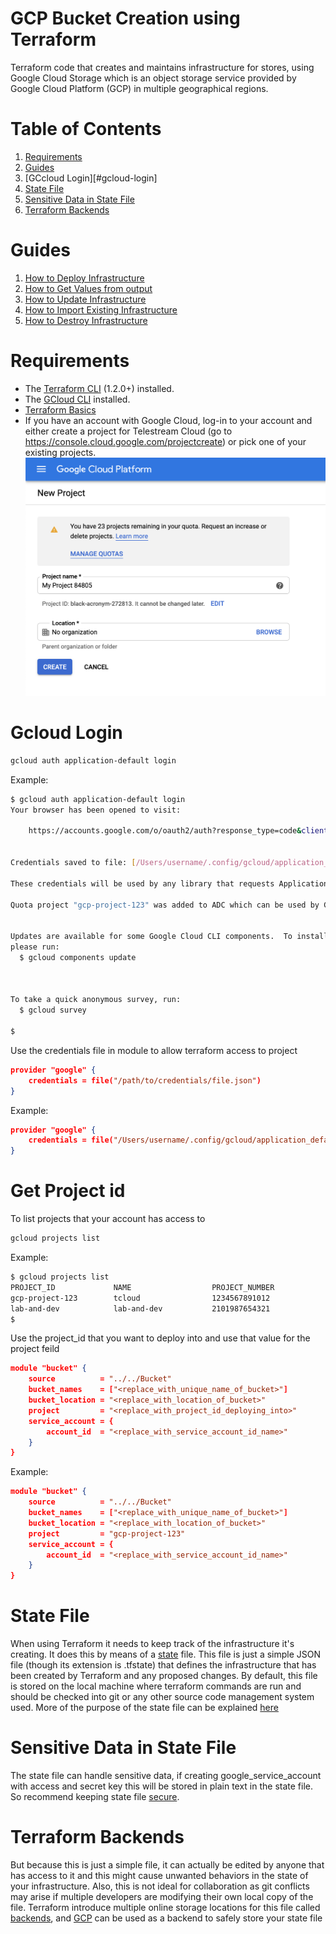 # GCP Bucket Creation using Terraform
Terraform code that creates and maintains infrastructure for stores, using  Google Cloud Storage which is an object storage service provided by Google Cloud Platform (GCP) in multiple geographical regions.

# Table of Contents
1. [Requirements](#requirements)
2. [Guides](#guides)
3. [GCcloud Login][#gcloud-login]
4. [State File](#state-file)
5. [Sensitive Data in State File](#densitive-data-in-ftate-file)
6. [Terraform Backends](#terraform-backends)


# Guides
1. [How to Deploy Infrastructure](Create_Infrastructure.md)
2. [How to Get Values from output](Get_Outputs.md)
3. [How to Update Infrastructure](Update_Infrastructure.md)
4. [How to Import Existing Infrastructure](Import_Infrastructure.md)
5. [How to Destroy Infrastructure](Destroy_Infrastructure.md)


# Requirements
* The [Terraform CLI][terraform-install] (1.2.0+) installed.
* The [GCloud CLI][gcp-cli-install] installed.
* [Terraform Basics][terraform-build-infrastructure]
* If you have an account with Google Cloud, log-in to your account and either create a project for Telestream Cloud (go to https://console.cloud.google.com/projectcreate) or pick one of your existing projects.
![alt text](images/gcp_project.png)

[gcp-cli-install]:https://cloud.google.com/sdk/docs/install
[terraform-install]:https://developer.hashicorp.com/terraform/tutorials/gcp-get-started/install-cli
[terraform-build-infrastructure]:https://developer.hashicorp.com/terraform/tutorials/gcp-get-started/google-cloud-platform-build
[state]:https://developer.hashicorp.com/terraform/language/state
[state-purpose]:https://developer.hashicorp.com/terraform/language/state/purpose
[sensitive-data]:https://developer.hashicorp.com/terraform/language/state/sensitive-data
[gcp-backend]:https://developer.hashicorp.com/terraform/language/settings/backends/gcs
[backend]:https://developer.hashicorp.com/terraform/language/settings/backends/configuration

# Gcloud Login
```sh
gcloud auth application-default login
```
Example:
```sh
$ gcloud auth application-default login
Your browser has been opened to visit:

    https://accounts.google.com/o/oauth2/auth?response_type=code&client_id=764086051850-asdhfasdhbfkjlasdnfasf.apps.googleusercontent.com&redirect_uri=http%3A%2F%2Flocalhost%3A8085%2F&scope=openid+https%3A%2F%2Fwww.googleapis.com%2Fauth%2Fuserinfo.email+https%3A%2F%2Fwww.googleapis.com%2Fauth%2Fcloud-platform+https%3A%2F%2Fwww.googleapis.com%2Fauth%2Fsqlservice.login+https%3A%2F%2Fwww.googleapis.com%2Fauth%2Faccounts.reauth&state=asdfasdfasdfasdfasdfsadfsdafsafasfasfa&access_type=offline&code_challenge=asdfasdfasfawefawfasdfasdf&code_challenge_method=S256


Credentials saved to file: [/Users/username/.config/gcloud/application_default_credentials.json]

These credentials will be used by any library that requests Application Default Credentials (ADC).

Quota project "gcp-project-123" was added to ADC which can be used by Google client libraries for billing and quota. Note that some services may still bill the project owning the resource.


Updates are available for some Google Cloud CLI components.  To install them,
please run:
  $ gcloud components update



To take a quick anonymous survey, run:
  $ gcloud survey

$ 
```
Use the credentials file in module to allow terraform access to project
```json
provider "google" {
    credentials = file("/path/to/credentials/file.json")
}
```
Example:
```json
provider "google" {
    credentials = file("/Users/username/.config/gcloud/application_default_credentials.json")
}
```
# Get Project id
To list projects that your account has access to
```sh
gcloud projects list
```
Example:
```sh
$ gcloud projects list
PROJECT_ID             NAME                  PROJECT_NUMBER
gcp-project-123        tcloud                1234567891012
lab-and-dev            lab-and-dev           2101987654321
$ 
```
Use the project_id that you want to deploy into and use that value for the project feild
```json
module "bucket" {
    source          = "../../Bucket"
    bucket_names    = ["<replace_with_unique_name_of_bucket>"]
    bucket_location = "<replace_with_location_of_bucket>"
    project         = "<replace_with_project_id_deploying_into>"
    service_account = {
        account_id  = "<replace_with_service_account_id_name>"
    }
}
```
Example:
```json
module "bucket" {
    source          = "../../Bucket"
    bucket_names    = ["<replace_with_unique_name_of_bucket>"]
    bucket_location = "<replace_with_location_of_bucket>"
    project         = "gcp-project-123"
    service_account = {
        account_id  = "<replace_with_service_account_id_name>"
    }
}
```
# State File
When using Terraform it needs to keep track of the infrastructure it's creating. It does this by means of a [state][state] file. This file is just a simple JSON file (though its extension is .tfstate) that defines the infrastructure that has been created by Terraform and any proposed changes. By default, this file is stored on the local machine where terraform commands are run and should be checked into git or any other source code management system used. More of the purpose of the state file can be explained [here][state-purpose]

# Sensitive Data in State File
The state file can handle sensitive data, if creating google_service_account with access and secret key this will be stored in plain text in the state file. So recommend keeping state file [secure][sensitive-data]. 

# Terraform Backends
But because this is just a simple file, it can actually be edited by anyone that has access to it and this might cause unwanted behaviors in the state of your infrastructure. Also, this is not ideal for collaboration as git conflicts may arise if multiple developers are modifying their own local copy of the file. Terraform introduce multiple online storage locations for this file called [backends][backend], and [GCP][gcp-backend] can be used as a backend to safely store your state file

